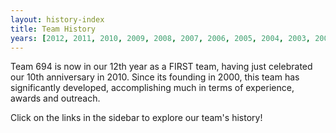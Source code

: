 ```yaml
---
layout: history-index
title: Team History
years: [2012, 2011, 2010, 2009, 2008, 2007, 2006, 2005, 2004, 2003, 2002, 2001]
---
```

Team 694 is now in our 12th year as a FIRST team, having just celebrated our 10th anniversary in 2010. Since its founding in 2000, this team has significantly developed, accomplishing much in terms of experience, awards and outreach.

Click on the links in the sidebar to explore our team's history!
